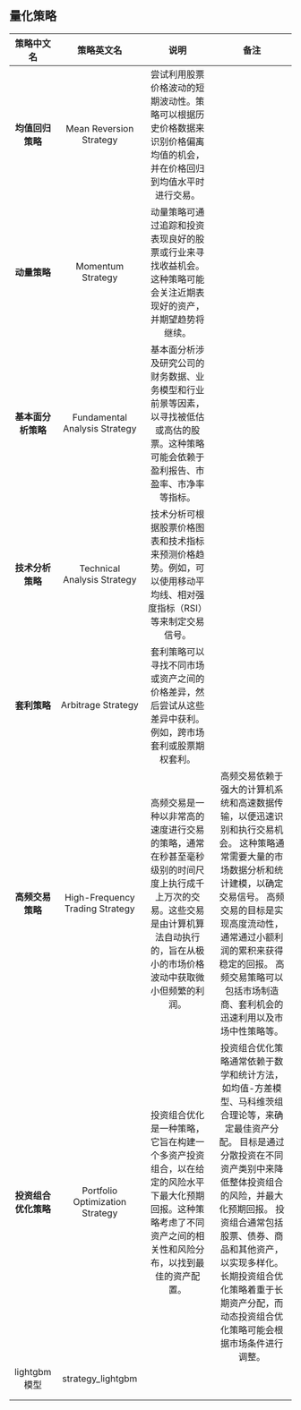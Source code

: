## 量化策略

|      策略中文名      |           策略英文名            |                             说明                             |                             备注                             |
| :------------------: | :-----------------------------: | :----------------------------------------------------------: | :----------------------------------------------------------: |
|   **均值回归策略**   |     Mean Reversion Strategy     | 尝试利用股票价格波动的短期波动性。策略可以根据历史价格数据来识别价格偏离均值的机会，并在价格回归到均值水平时进行交易。 |                                                              |
|     **动量策略**     |        Momentum Strategy        | 动量策略可通过追踪和投资表现良好的股票或行业来寻找收益机会。这种策略可能会关注近期表现好的资产，并期望趋势将继续。 |                                                              |
|  **基本面分析策略**  |  Fundamental Analysis Strategy  | 基本面分析涉及研究公司的财务数据、业务模型和行业前景等因素，以寻找被低估或高估的股票。这种策略可能会依赖于盈利报告、市盈率、市净率等指标。 |                                                              |
|   **技术分析策略**   |   Technical Analysis Strategy   | 技术分析可根据股票价格图表和技术指标来预测价格趋势。例如，可以使用移动平均线、相对强度指标（RSI）等来制定交易信号。 |                                                              |
|     **套利策略**     |       Arbitrage Strategy        | 套利策略可以寻找不同市场或资产之间的价格差异，然后尝试从这些差异中获利。例如，跨市场套利或股票期权套利。 |                                                              |
|   **高频交易策略**   | High-Frequency Trading Strategy | 高频交易是一种以非常高的速度进行交易的策略，通常在秒甚至毫秒级别的时间尺度上执行成千上万次的交易。这些交易是由计算机算法自动执行的，旨在从极小的市场价格波动中获取微小但频繁的利润。 | 高频交易依赖于强大的计算机系统和高速数据传输，以便迅速识别和执行交易机会。 这种策略通常需要大量的市场数据分析和统计建模，以确定交易信号。 高频交易的目标是实现高度流动性，通常通过小额利润的累积来获得稳定的回报。 高频交易策略可以包括市场制造商、套利机会的迅速利用以及市场中性策略等。 |
| **投资组合优化策略** | Portfolio Optimization Strategy | 投资组合优化是一种策略，它旨在构建一个多资产投资组合，以在给定的风险水平下最大化预期回报。这种策略考虑了不同资产之间的相关性和风险分布，以找到最佳的资产配置。 | 投资组合优化策略通常依赖于数学和统计方法，如均值-方差模型、马科维茨组合理论等，来确定最佳资产分配。 目标是通过分散投资在不同资产类别中来降低整体投资组合的风险，并最大化预期回报。 投资组合通常包括股票、债券、商品和其他资产，以实现多样化。 长期投资组合优化策略着重于长期资产分配，而动态投资组合优化策略可能会根据市场条件进行调整。 |
|     lightgbm模型     |        strategy_lightgbm        |                                                              |                                                              |
|                      |                                 |                                                              |                                                              |
|                      |                                 |                                                              |                                                              |

